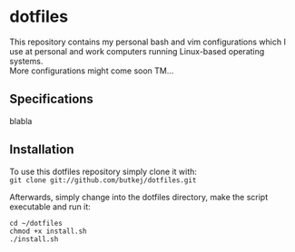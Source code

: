 # dotfiles
This repository contains my personal bash and vim configurations which I use at personal and work computers running Linux-based operating systems.  
More configurations might come soon TM...  

## Specifications
blabla
## Installation
To use this dotfiles repository simply clone it with:  
`git clone git://github.com/butkej/dotfiles.git`

Afterwards, simply change into the dotfiles directory, make the script executable and run it:  
```
cd ~/dotfiles
chmod +x install.sh
./install.sh
```
